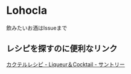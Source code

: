 # Lohocla
飲みたいお酒はIssueまで


## レシピを探すのに便利なリンク
[カクテルレシピ - Liqueur＆Cocktail - サントリー](https://cocktailrecipe.suntory.co.jp/wnb/cocktail/top/temp__top/?transfer=mobile_to_pc)
